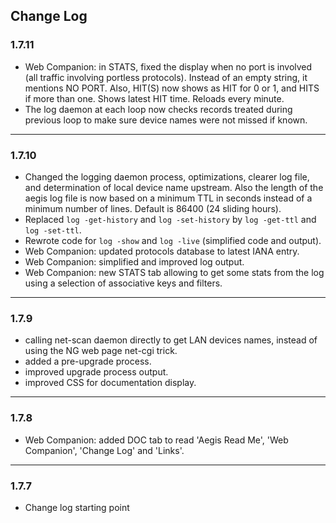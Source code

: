 ## Change Log


### 1.7.11
- Web Companion: in STATS, fixed the display when no port is involved (all traffic involving portless protocols). Instead of an empty string, it mentions NO PORT. Also, HIT(S) now shows as HIT for 0 or 1, and HITS if more than one. Shows latest HIT time. Reloads every minute.
- The log daemon at each loop now checks records treated during previous loop to make sure device names were not missed if known.
---
### 1.7.10
- Changed the logging daemon process, optimizations, clearer log file, and determination of local device name upstream. Also the length of the aegis log file is now based on a minimum TTL in seconds instead of a minimum number of lines. Default is 86400 (24 sliding hours).
- Replaced `log -get-history` and `log -set-history` by `log -get-ttl` and `log -set-ttl`.
- Rewrote code for `log -show` and `log -live` (simplified code and output).
- Web Companion: updated protocols database to latest IANA entry.
- Web Companion: simplified and improved log output.
- Web Companion: new STATS tab allowing to get some stats from the log using a selection of associative keys and filters.
---
### 1.7.9
- calling net-scan daemon directly to get LAN devices names, instead of using the NG web page net-cgi trick.
- added a pre-upgrade process.
- improved upgrade process output.
- improved CSS for documentation display.
---
### 1.7.8
- Web Companion: added DOC tab to read 'Aegis Read Me', 'Web Companion', 'Change Log' and 'Links'.
---
### 1.7.7
- Change log starting point

